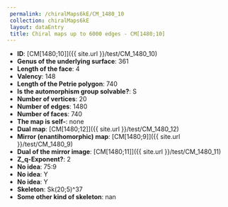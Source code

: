 ```yaml
--- 
 permalink: /chiralMaps6kE/CM_1480_10 
 collection: chiralMaps6kE
 layout: dataEntry
 title: Chiral maps up to 6000 edges - CM[1480;10]
---
```


- **ID**: [CM[1480;10]]({{ site.url }}/test/CM_1480_10)
- **Genus of the underlying surface**: 361
- **Length of the face**: 4
- **Valency**: 148
- **Length of the Petrie polygon**: 740
- **Is the automorphism group solvable?**: S
- **Number of vertices**: 20
- **Number of edges**: 1480
- **Number of faces**: 740
- **The map is self-**: none
- **Dual map**: [CM[1480;12]]({{ site.url }}/test/CM_1480_12)
- **Mirror (enantihomorphic) map**: [CM[1480;9]]({{ site.url }}/test/CM_1480_9)
- **Dual of the mirror image**: [CM[1480;11]]({{ site.url }}/test/CM_1480_11)
- **Z_q-Exponent?**: 2
- **No idea**:  75:9
- **No idea**: Y
- **No idea**: Y
- **Skeleton**: Sk(20;5)^37
- **Some other kind of skeleton**: nan
